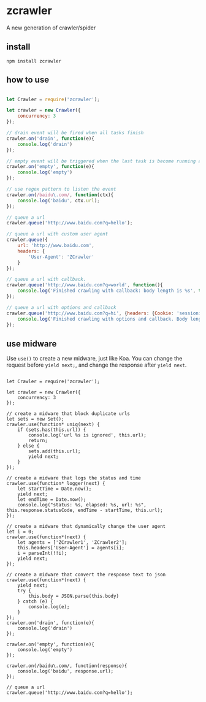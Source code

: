 # zcrawler
A new generation of crawler/spider

## install
```npm install zcrawler```

## how to use
```javascript

let Crawler = require('zcrawler');

let crawler = new Crawler({
    concurrency: 3
});

// drain event will be fired when all tasks finish
crawler.on('drain', function(e){
    console.log('drain')
});

// empty event will be triggered when the last task is become running and no task exists in the pending queue
crawler.on('empty', function(e){
    console.log('empty')
});

// use regex pattern to listen the event
crawler.on(/baidu\.com/, function(ctx){
    console.log('baidu', ctx.url);
});

// queue a url
crawler.queue('http://www.baidu.com?q=hello');

// queue a url with custom user agent
crawler.queue({
    url: 'http://www.baidu.com',
    headers: {
        'User-Agent': 'ZCrawler'
    }
});

// queue a url with callback.
crawler.queue('http://www.baidu.com?q=world', function(){
    console.log('Finished crawling with callback: body length is %s', this.body.length);
});

// queue a url with options and callback
crawler.queue('http://www.baidu.com?q=hi', {headers: {Cookie: 'sessionid=1232;'}}, function(){
    console.log('Finished crawling with options and callback. Body length is %s', this.body.length);
});

```

## use midware
Use `use()` to create a new midware, just like Koa. You can change the request before `yield next;`, and change the response after `yield next`. 

```

let Crawler = require('zcrawler');

let crawler = new Crawler({
    concurrency: 3
});

// create a midware that block duplicate urls
let sets = new Set();
crawler.use(function* uniq(next) {
    if (sets.has(this.url)) {
        console.log('url %s is ignored', this.url);
        return;
    } else {
        sets.add(this.url);
        yield next;
    }
});

// create a midware that logs the status and time
crawler.use(function* logger(next) {
    let startTime = Date.now();
    yield next;
    let endTime = Date.now();
    console.log("status: %s, elapsed: %s, url: %s", this.response.statusCode, endTime - startTime, this.url);
});

// create a midware that dynamically change the user agent
let i = 0;
crawler.use(function*(next) {
    let agents = ['ZCrawler1', 'ZCrawler2'];
    this.headers['User-Agent'] = agents[i];
    i = parseInt(!!i);
    yield next;
});

// create a midware that convert the response text to json
crawler.use(function*(next) {
    yield next;
    try {
        this.body = JSON.parse(this.body)
    } catch (e) {
        console.log(e);
    }
});
crawler.on('drain', function(e){
    console.log('drain')
});

crawler.on('empty', function(e){
    console.log('empty')
});

crawler.on(/baidu\.com/, function(response){
    console.log('baidu', response.url);
});

// queue a url
crawler.queue('http://www.baidu.com?q=hello');

```